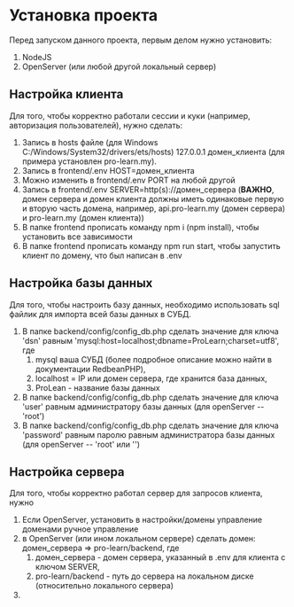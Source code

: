 # Установка проекта
Перед запуском данного проекта, первым делом нужно установить:
1. NodeJS
2. OpenServer (или любой другой локальный сервер)

## Настройка клиента
Для того, чтобы корректно работали сессии и куки (например, авторизация пользователей), нужно сделать:
1. Запись в hosts файле (для Windows C:/Windows/System32/drivers/ets/hosts) 127.0.0.1 домен_клиента (для примера установлен pro-learn.my).
2. Запись в frontend/.env HOST=домен_клиента
3. Можно изменить в frontend/.env PORT на любой другой
4. Запись в frontend/.env SERVER=http(s)://домен_сервера (**ВАЖНО**, домен сервера и домен клиента должны иметь одинаковые первую и вторую часть домена, например, api.pro-learn.my (домен сервера) и pro-learn.my (домен клиента))
5. В папке frontend прописать команду npm i (npm install), чтобы установить все зависимости
6. В папке frontend прописать команду npm run start, чтобы запустить клиент по домену, что был написан в .env

## Настройка базы данных
Для того, чтобы настроить базу данных, необходимо использовать sql файлик для импорта всей базы данных в СУБД.
1. В папке backend/config/config_db.php сделать значение для ключа 'dsn' равным 'mysql:host=localhost;dbname=ProLearn;charset=utf8', где 
   1. mysql ваша СУБД (более подробное описание можно найти в документации RedbeanPHP), 
   2. localhost = IP или домен сервера, где хранится база данных, 
   3. ProLean - название базы данных
2. В папке backend/config/config_db.php сделать значение для ключа 'user' равным администратору базы данных (для openServer -- 'root')
3. В папке backend/config/config_db.php сделать значение для ключа 'password' равным паролю равным администратора базы данных (для openServer -- 'root' или '')

## Настройка сервера
Для того, чтобы корректно работал сервер для запросов клиента, нужно
1. Если OpenServer, установить в настройки/домены управление доменами ручное управление
2. в OpenServer (или ином локальном сервере) сделать домен: домен_сервера => pro-learn/backend, где
   1. домен_сервера - домен сервера, указанный в .env для клиента с ключом SERVER,
   2. pro-learn/backend - путь до сервера на локальном диске (относительно локального сервера)
2.